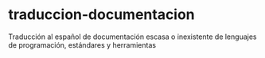 # traduccion-documentacion
Traducción al español de documentación escasa o inexistente de lenguajes de programación, estándares y herramientas
